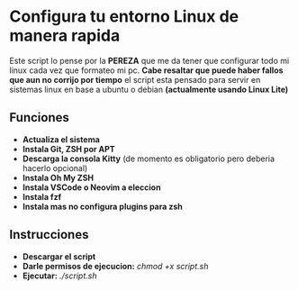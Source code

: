 # Configura tu entorno Linux de manera rapida

Este script lo pense por la **PEREZA** que me da tener que configurar todo mi linux cada vez que formateo mi pc.
**Cabe resaltar que puede haber fallos que aun no corrijo por tiempo**
el script esta pensado para servir en sistemas linux en base a ubuntu o debian **(actualmente usando Linux Lite)**

## Funciones

- **Actualiza el sistema**
- **Instala Git, ZSH por APT**
- **Descarga la consola Kitty** (de momento es obligatorio pero deberia hacerlo opcional)
- **Instala Oh My ZSH**
- **Instala VSCode o Neovim a eleccion**
- **Instala fzf**
- **Instala mas no configura plugins para zsh**

## Instrucciones

- **Descargar el script**
- **Darle permisos de ejecucion:** *chmod +x script.sh*
- **Ejecutar:** *./script.sh*
